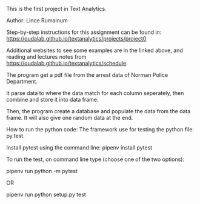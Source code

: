 This is the first project in Text Analytics.

Author: Lince Rumainum

Step-by-step instructions for this assignment can be found in: https://oudalab.github.io/textanalytics/projects/project0 

Additional websites to see some examples are in the linked above, and reading and lectures notes from https://oudalab.github.io/textanalytics/schedule.

The program get a pdf file from the arrest data of Norman Police Department. 

It parse data to where the data match for each column seperately, then combine and store it into data frame. 

Then, the program create a database and populate the data from the data frame. It will also give one random data at the end.

How to run the python code: The framework use for testing the python file: py.test.

Install pytest using the command line: pipenv install pytest

To run the test, on command line type (choose one of the two options):

pipenv run python -m pytest 

OR

pipenv run python setup.py test